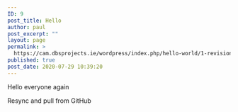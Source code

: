```yaml
---
ID: 9
post_title: Hello
author: paul
post_excerpt: ""
layout: page
permalink: >
  https://cam.dbsprojects.ie/wordpress/index.php/hello-world/1-revision-v1/
published: true
post_date: 2020-07-29 10:39:20
---
```

<!-- wp:paragraph -->
<p>Hello everyone again</p>
<!-- /wp:paragraph -->

<!-- wp:paragraph -->
<p></p>
<!-- /wp:paragraph -->

<!-- wp:paragraph -->
<p>Resync and pull from GitHub</p>
<!-- /wp:paragraph -->